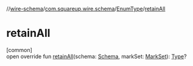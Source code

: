 //[wire-schema](../../../index.md)/[com.squareup.wire.schema](../index.md)/[EnumType](index.md)/[retainAll](retain-all.md)

# retainAll

[common]\
open override fun [retainAll](retain-all.md)(schema: [Schema](../-schema/index.md), markSet: [MarkSet](../-mark-set/index.md)): [Type](../-type/index.md)?
